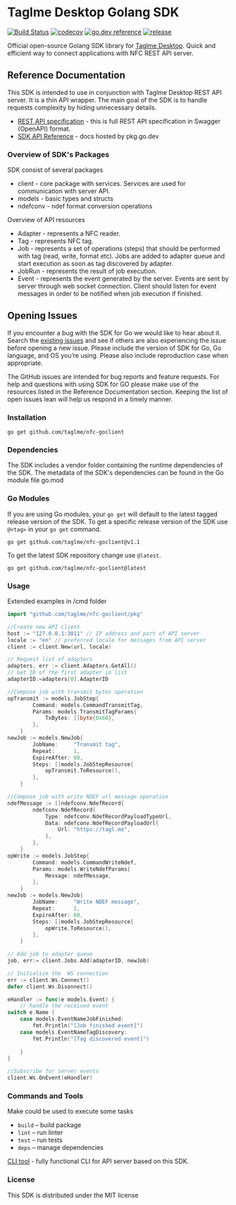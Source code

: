 # Taglme Desktop Golang SDK

[![Build Status](https://circleci.com/gh/taglme/nfc-goclient.svg?style=shield)](https://circleci.com/gh/taglme/nfc-goclient)
[![codecov](https://codecov.io/gh/taglme/nfc-goclient/branch/master/graph/badge.svg)](https://codecov.io/gh/taglme/nfc-goclient)
[![go.dev reference](https://img.shields.io/badge/go.dev-reference-007d9c?logo=go&logoColor=white&style=flat)](https://pkg.go.dev/github.com/taglme/nfc-goclient)
[![release](https://badgen.net/github/tag/taglme/nfc-goclient)](https://github.com/taglme/nfc-goclient/releases)

Official open-source Golang SDK library for [Taglme Desktop](https://github.com/taglme/desktop).
Quick and efficient way to connect applications with NFC REST API server.

## Reference Documentation

This SDK is intended to use in conjunction with Taglme Desktop REST API server. It is a thin API wrapper.
The main goal of the SDK is to handle requests complexity by hiding unnecessary details.

* [REST API specification](https://app.swaggerhub.com/apis-docs/Qwelp/nfcd/0.5) - this is full REST API specification in Swagger (OpenAPI) format. 
* [SDK API Reference](https://pkg.go.dev/github.com/taglme/nfc-goclient) - docs hosted by pkg.go.dev

### Overview of SDK's Packages

SDK consist of several packages

* client - core package with services. Services are used for communication with server API.
* models - basic types and structs 
* ndefconv - ndef format conversion operations

Overview of API resources

* Adapter - represents a NFC reader. 
* Tag - represents NFC tag. 
* Job - represents a set of operations (steps) that should be performed with tag (read, write, format etc). 
Jobs are added to adapter queue and start execution as soon as tag discovered by adapter.
* JobRun  - represents the result of job execution.
* Event - represents the event generated by the server. 
Events are sent by server through web socket connection. Client should listen for event messages in order to be notified when job execution if finished.

## Opening Issues

If you encounter a bug with the SDK for Go we would like to hear about it.
Search the [existing issues](https://github.com/taglme/nfc-goclient/issues) and see
if others are also experiencing the issue before opening a new issue. Please
include the version of SDK for Go, Go language, and OS you’re using. Please
also include reproduction case when appropriate.

The GitHub issues are intended for bug reports and feature requests. For help
and questions with using SDK for GO please make use of the resources listed
in the Reference Documentation section.
Keeping the list of open issues lean will help us respond in a timely manner.

### Installation

``` go get github.com/taglme/nfc-goclient ```

### Dependencies
The SDK includes a vendor folder containing the runtime dependencies of the SDK. 
The metadata of the SDK's dependencies can be found in the Go module file go.mod

### Go Modules

If you are using Go modules, your `go get` will default to the latest tagged
release version of the SDK. To get a specific release version of the SDK use
`@<tag>` in your `go get` command.

	go get github.com/taglme/nfc-goclient@v1.1

To get the latest SDK repository change use `@latest`.

	go get github.com/taglme/nfc-goclient@latest
    
### Usage

Extended examples in /cmd folder

```Go
import "github.com/taglme/nfc-goclient/pkg"

//Create new API client
host := "127.0.0.1:3011" // IP address and port of API server
locale := "en" // preferred locale for messages from API server
client := client.New(url, locale)

// Request list of adapters
adapters, err := client.Adapters.GetAll()
// Get ID of the first adapter in list
adapterID:=adapters[0].AdapterID 

//Compose job with transmit bytes operation
opTransmit := models.JobStep{
		Command: models.CommandTransmitTag,
		Params: models.TransmitTagParams{
			TxBytes: []byte{0x60},
		},
	}
newJob := models.NewJob{
		JobName:     "Transmit tag",
		Repeat:      1,
		ExpireAfter: 60,
		Steps: []models.JobStepResource{
			opTransmit.ToResource(),
		},
	}

//Compose job with write NDEF url message operation
ndefMessage := []ndefconv.NdefRecord{
		ndefconv.NdefRecord{
			Type: ndefconv.NdefRecordPayloadTypeUrl,
			Data: ndefconv.NdefRecordPayloadUrl{
				Url: "https://tagl.me",
			},
		},
	}
opWrite := models.JobStep{
		Command: models.CommandWriteNdef,
		Params: models.WriteNdefParams{
			Message: ndefMessage,
		},
	}
newJob := models.NewJob{
		JobName:     "Write NDEF message",
		Repeat:      1,
		ExpireAfter: 60,
		Steps: []models.JobStepResource{
			opWrite.ToResource(),
		},
	}

// Add job to adapter queue
job, err:= client.Jobs.Add(adapterID, newJob)

// Initialize the  WS connection
err := client.Ws.Connect()
defer client.Ws.Disonnect()

eHandler := func(e models.Event) {
    // handle the received event
switch e.Name {
    case models.EventNameJobFinished:
		fmt.Println("[Job finished event]")
    case models.EventNameTagDiscovery:
		fmt.Println("[Tag discovered event]")    
        
    }
}

//Subscribe for server events
client.Ws.OnEvent(eHandler)

```


### Commands and Tools

Make could be used to execute some tasks
- `build` – build package
- `lint` – run linter
- `test` – run tests
- `deps` – manage dependencies

[CLI tool](https://github.com/taglme/nfc-cli) - fully functional CLI for API server based on this SDK.

### License
This SDK is distributed under the MIT license
